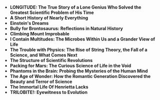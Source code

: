 <ul>
                                <li><b><a target="_blank" href="https://github.com/manjunath5496/Books-about-Jews-and-Judaism/blob/master/jew(1).pdf" style="text-decoration:none;">LONGITUDE: The True Story of a Lone Genius Who Solved the Greatest Scientific Problem of His Time </a></b></li>
  
<li><b><a target="_blank" href="https://github.com/manjunath5496/Books-about-Jews-and-Judaism/blob/master/jew(2).pdf" style="text-decoration:none;">A Short History of Nearly Everything </a></b></li>  
  
<li><b><a target="_blank" href="https://github.com/manjunath5496/Books-about-Jews-and-Judaism/blob/master/jew(3).pdf" style="text-decoration:none;">Einstein's Dreams</a></b></li>
                                <li><b><a target="_blank" href="https://github.com/manjunath5496/Books-about-Jews-and-Judaism/blob/master/jew(4).pdf" style="text-decoration:none;">Bully for Brontosaurus: Reflections in Natural History</a></b></li>
                               
<li><b><a target="_blank" href="https://github.com/manjunath5496/Books-about-Jews-and-Judaism/blob/master/jew(5).pdf" style="text-decoration:none;">Climbing Mount Improbable</a></b></li>
                                <li><b><a target="_blank" href="https://github.com/manjunath5496/Books-about-Jews-and-Judaism/blob/master/jew(6).pdf" style="text-decoration:none;">I Contain Multitudes: The Microbes Within Us and a Grander View of Life </a></b></li>
                <li><b><a target="_blank" href="https://github.com/manjunath5496/Books-about-Jews-and-Judaism/blob/master/jew(7).pdf" style="text-decoration:none;">The Trouble with Physics: The Rise of String Theory, the Fall of a Science, and What Comes Next  </a></b></li>                                
                                
<li><b><a target="_blank" href="https://github.com/manjunath5496/Books-about-Jews-and-Judaism/blob/master/jew(8).pdf" style="text-decoration:none;">The Structure of Scientific Revolutions</a></b></li>

<li><b><a target="_blank" href="https://github.com/manjunath5496/Books-about-Jews-and-Judaism/blob/master/jew(9).pdf" style="text-decoration:none;">Packing for Mars: The Curious Science of Life in the Void</a></b></li>

                          
<li><b><a target="_blank" href="https://github.com/manjunath5496/Books-about-Jews-and-Judaism/blob/master/jew(10).pdf" style="text-decoration:none;">Phantoms in the Brain: Probing the Mysteries of the Human Mind</a></b></li>
                                <li><b><a target="_blank" href="https://github.com/manjunath5496/Books-about-Jews-and-Judaism/blob/master/jew(11).pdf" style="text-decoration:none;">The Age of Wonder: How the Romantic Generation Discovered the Beauty and Terror of Science </a></b></li>
                                <li><b><a target="_blank" href="https://github.com/manjunath5496/Books-about-Jews-and-Judaism/blob/master/jew(12).pdf" style="text-decoration:none;">The Immortal Life Of Henrietta Lacks</a></b></li>
                               
<li><b><a target="_blank" href="https://github.com/manjunath5496/Books-about-Jews-and-Judaism/blob/master/jew(13).pdf" style="text-decoration:none;">TRILOBITE!: Eyewitness to Evolution</a></b></li>
</ul>
